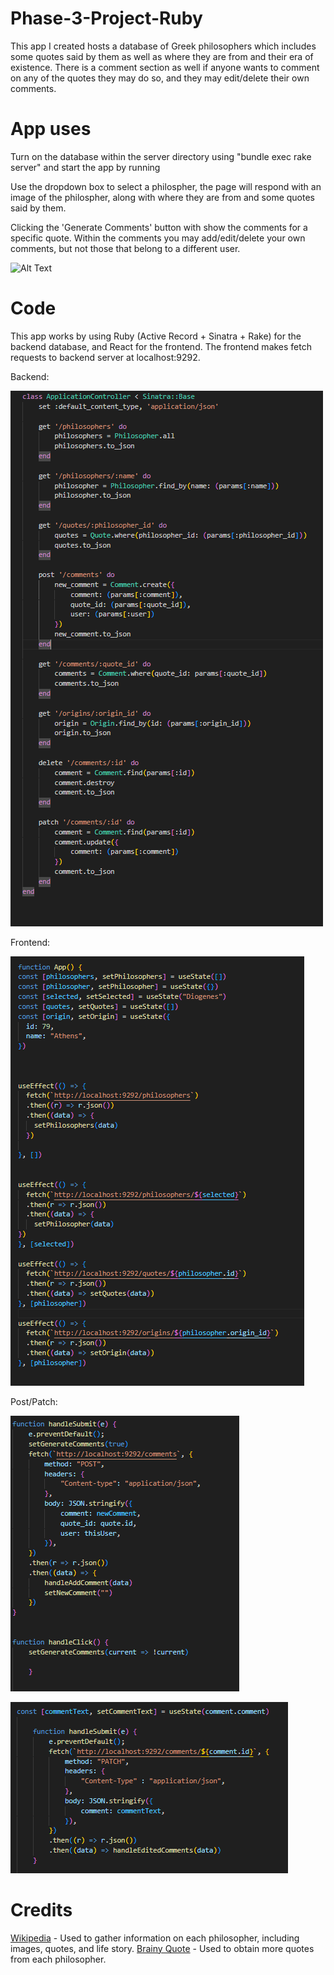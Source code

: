 # Phase-3-Project-Ruby

This app I created hosts a database of Greek philosophers which includes some quotes said by them as well as where they are from and their era of existence. There is a comment section as well if anyone wants to comment on any of the quotes they may do so, and they may edit/delete their own comments. 

# App uses

Turn on the database within the server directory using "bundle exec rake server" and start the app by running 

Use the dropdown box to select a philospher, the page will respond with an image of the philospher, along with where they are from and some quotes said by them. 

Clicking the 'Generate Comments' button with show the comments for a specific quote. Within the comments you may add/edit/delete your own comments, but not those that belong to a different user.

![Alt Text](https://github.com/patrickmason73/phase-3-project-ruby/blob/main/philosopherAppGif.gif?raw=true)

# Code

This app works by using Ruby (Active Record + Sinatra + Rake) for the backend database, and React for the frontend. The frontend makes fetch requests to backend server at localhost:9292.

Backend:


![Backend_Routes](https://github.com/patrickmason73/phase-3-project-ruby/blob/main/phase%203%20routes%20cap.PNG)

Frontend:

![app](https://github.com/patrickmason73/phase-3-project-ruby/blob/main/phase%203%20frontend%20cap%20useEffect.PNG)

Post/Patch:

![post](https://github.com/patrickmason73/phase-3-project-ruby/blob/main/phase%203%20post%20cap.PNG)

![patch](https://github.com/patrickmason73/phase-3-project-ruby/blob/main/phase%203%20patch%20cap.PNG)


# Credits

[Wikipedia](https://www.wikipedia.org/) - Used to gather information on each philosopher, including images, quotes, and life story.
[Brainy Quote](https://www.brainyquote.com/) - Used to obtain more quotes from each philosopher.
